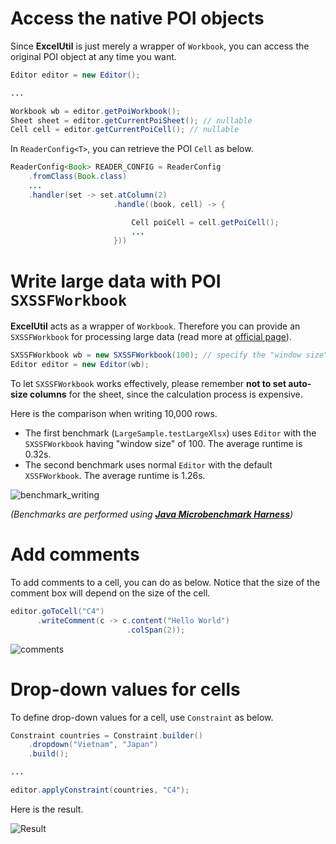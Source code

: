 # Access the native POI objects

Since **ExcelUtil** is just merely a wrapper of `Workbook`, you can access the original POI object at any time you want.

```java
Editor editor = new Editor();

...

Workbook wb = editor.getPoiWorkbook();
Sheet sheet = editor.getCurrentPoiSheet(); // nullable
Cell cell = editor.getCurrentPoiCell(); // nullable
```

In `ReaderConfig<T>`, you can retrieve the POI `Cell` as below.

```java
ReaderConfig<Book> READER_CONFIG = ReaderConfig
    .fromClass(Book.class)
    ...
    .handler(set -> set.atColumn(2)
                       .handle((book, cell) -> {

                           Cell poiCell = cell.getPoiCell();
                           ...
                       }))
```

# Write large data with POI `SXSSFWorkbook`

**ExcelUtil** acts as a wrapper of `Workbook`. Therefore you can provide an `SXSSFWorkbook` for processing large data (read more at [official page](http://poi.apache.org/components/spreadsheet/how-to.html#sxssf)).

```java
SXSSFWorkbook wb = new SXSSFWorkbook(100); // specify the "window size" of 100 rows
Editor editor = new Editor(wb);
```

To let `SXSSFWorkbook` works effectively, please remember **not to set auto-size columns** for the sheet, since the calculation process is expensive.

Here is the comparison when writing 10,000 rows.

- The first benchmark (`LargeSample.testLargeXlsx`) uses `Editor` with the `SXSSFWorkbook` having "window size" of 100. The average runtime is 0.32s.
- The second benchmark uses normal `Editor` with the default `XSSFWorkbook`. The average runtime is 1.26s.

![benchmark_writing](https://raw.githubusercontent.com/nambach/ExcelUtil/master/wiki/img/benchmark_writing.png)

_(Benchmarks are performed using [**Java Microbenchmark Harness**](https://github.com/openjdk/jmh))_

# Add comments

To add comments to a cell, you can do as below. Notice that the size of the comment box will depend on the size of the cell.

```java
editor.goToCell("C4")
      .writeComment(c -> c.content("Hello World")
                          .colSpan(2));
```

![comments](https://raw.githubusercontent.com/nambach/ExcelUtil/master/wiki/img/comment.png)

# Drop-down values for cells

To define drop-down values for a cell, use `Constraint` as below.

```java
Constraint countries = Constraint.builder()
    .dropdown("Vietnam", "Japan")
    .build();

...

editor.applyConstraint(countries, "C4");
```

Here is the result.

![Result](https://raw.githubusercontent.com/nambach/ExcelUtil/master/wiki/img/dropdown.png)
